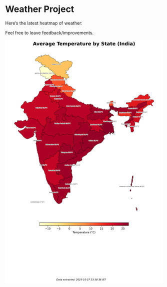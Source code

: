 # Weather Project

Here’s the latest heatmap of weather:

Feel free to leave feedback/improvements.

![India Heatmap](docs/assets/india_heatmap.png?v=FFB346)
